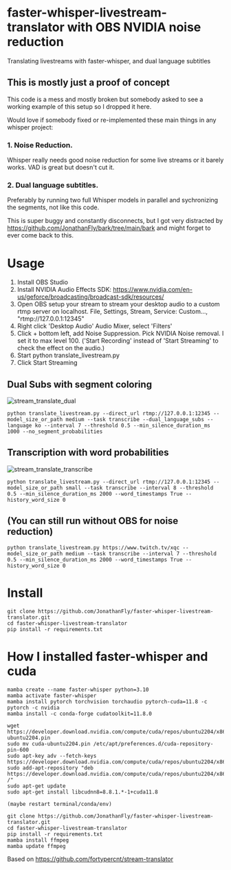 # faster-whisper-livestream-translator with OBS NVIDIA noise reduction
Translating livestreams with faster-whisper, and dual language subtitles

## This is mostly just a proof of concept

This code is a mess and mostly broken but somebody asked to see a working example of this setup so I dropped it here.

Would love if somebody fixed or re-implemented these main things in any whisper project:

### 1. Noise Reduction. 
Whisper really needs good noise reduction for some live streams or it barely works. VAD is great but doesn't cut it.
### 2. Dual language subtitles.
Preferably by running two full Whisper models in parallel and sychronizing the segments, not like this code.

This is super buggy and constantly disconnects, but I got very distracted by https://github.com/JonathanFly/bark/tree/main/bark and might forget to ever come back to this.

# Usage

1. Install OBS Studio
2. Install NVIDIA Audio Effects SDK:
https://www.nvidia.com/en-us/geforce/broadcasting/broadcast-sdk/resources/
3. Open OBS setup your stream to stream your desktop audio to a custom rtmp server on localhost.
File, Settings, Stream, Service: Custom..., "rtmp://127.0.0.1:12345"
4. Right click 'Desktop Audio' Audio Mixer, select 'Filters'
5. Click + bottom left, add Noise Suppression. Pick NVIDIA Noise removal. I set it to max level 100. ('Start Recording' instead of 'Start Streaming' to check the effect on the audio.)
6. Start python translate_livestream.py 
7. Click Start Streaming

## Dual Subs with segment coloring
![stream_translate_dual](https://user-images.githubusercontent.com/163408/234679630-cf69aaa6-c83f-48b5-865b-499c86b675b3.PNG)
```
python translate_livestream.py --direct_url rtmp://127.0.0.1:12345 --model_size_or_path medium --task transcribe --dual_language_subs --language ko --interval 7 --threshold 0.5 --min_silence_duration_ms 1000 --no_segment_probabilities
```

## Transcription with word probabilities
![stream_translate_transcribe](https://user-images.githubusercontent.com/163408/234680044-d8549991-9676-40a6-904e-f9e6c72884fe.PNG)
```
python translate_livestream.py --direct_url rtmp://127.0.0.1:12345 --model_size_or_path small --task transcribe --interval 8 --threshold 0.5 --min_silence_duration_ms 2000 --word_timestamps True --history_word_size 0
```

## (You can still run without OBS for noise reduction)
```
python translate_livestream.py https://www.twitch.tv/xqc --model_size_or_path medium --task transcribe --interval 7 --threshold 0.5 --min_silence_duration_ms 2000 --word_timestamps True --history_word_size 0
```

# Install
```
git clone https://github.com/JonathanFly/faster-whisper-livestream-translator.git
cd faster-whisper-livestream-translator
pip install -r requirements.txt
```

# How I installed faster-whisper and cuda
```
mamba create --name faster-whisper python=3.10
mamba activate faster-whisper
mamba install pytorch torchvision torchaudio pytorch-cuda=11.8 -c pytorch -c nvidia
mamba install -c conda-forge cudatoolkit=11.8.0

wget https://developer.download.nvidia.com/compute/cuda/repos/ubuntu2204/x86_64/cuda-ubuntu2204.pin
sudo mv cuda-ubuntu2204.pin /etc/apt/preferences.d/cuda-repository-pin-600
sudo apt-key adv --fetch-keys https://developer.download.nvidia.com/compute/cuda/repos/ubuntu2204/x86_64/3bf863cc.pub
sudo add-apt-repository "deb https://developer.download.nvidia.com/compute/cuda/repos/ubuntu2204/x86_64/ /"
sudo apt-get update
sudo apt-get install libcudnn8=8.8.1.*-1+cuda11.8

(maybe restart terminal/conda/env)

git clone https://github.com/JonathanFly/faster-whisper-livestream-translator.git
cd faster-whisper-livestream-translator
pip install -r requirements.txt
mamba install ffmpeg
mamba update ffmpeg
```


Based on https://github.com/fortypercnt/stream-translator 

